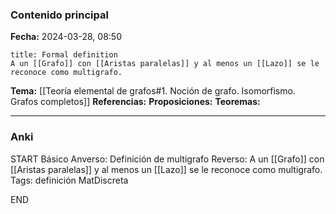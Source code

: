 ### Contenido principal

**Fecha:** 2024-03-28, 08:50

```ad-formal
title: Formal definition
A un [[Grafo]] con [[Aristas paralelas]] y al menos un [[Lazo]] se le reconoce como multigrafo.
```

**Tema:** [[Teoría elemental de grafos#1. Noción de grafo. Isomorfismo. Grafos completos]]
**Referencias:**
**Proposiciones:**
**Teoremas:**

---
### Anki

START
Básico
Anverso: Definición de multigrafo
Reverso: A un [[Grafo]] con [[Aristas paralelas]] y al menos un [[Lazo]] se le reconoce como multigrafo.
Tags: definición MatDiscreta
<!--ID: 1717176517308-->
END
